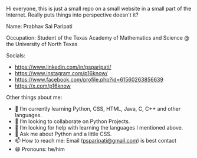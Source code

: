 Hi everyone, this is just a small repo on a small website in a small part of the Internet. Really puts things into perspective doesn't it?

Name: Prabhav Sai Paripati

Occupation: Student of the Texas Academy of Mathematics and Science @ the University of North Texas

Socials:
 - https://www.linkedin.com/in/psparipati/
 - https://www.instagram.com/p16know/
 - https://www.facebook.com/profile.php?id=61560263856639
 - https://x.com/p16know

Other things about me:
- 🌱 I’m currently learning Python, CSS, HTML, Java, C, C++ and other languages.
- 👯 I’m looking to collaborate on Python Projects.
- 🤔 I’m looking for help with learning the languages I mentioned above.
- 💬 Ask me about Python and a little CSS.
- 📫 How to reach me: Email (psparipati@gmail.com) is best contact
- 😄 Pronouns: he/him
